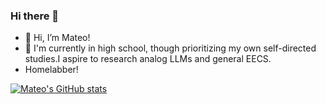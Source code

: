 ### Hi there 👋
- 👋 Hi, I’m Mateo!
- 📖 I'm currently in high school, though prioritizing my own self-directed studies.I aspire to research analog LLMs and general EECS.
- Homelabber!


[![Mateo's GitHub stats](https://github-readme-stats.vercel.app/api?username=matebuteler)](https://github.com/anuraghazra/github-readme-stats)
